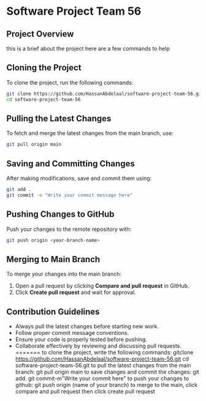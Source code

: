 # Software Project Team 56

## Project Overview
this is a brief about the project 
here are a few commands to help
## Cloning the Project
To clone the project, run the following commands:
```sh
git clone https://github.com/HassanAbdelaal/software-project-team-56.git
cd software-project-team-56
```

## Pulling the Latest Changes
To fetch and merge the latest changes from the main branch, use:
```sh
git pull origin main
```

## Saving and Committing Changes
After making modifications, save and commit them using:
```sh
git add .
git commit -m "Write your commit message here"
```

## Pushing Changes to GitHub
Push your changes to the remote repository with:
```sh
git push origin <your-branch-name>
```

## Merging to Main Branch
To merge your changes into the main branch:
1. Open a pull request by clicking **Compare and pull request** in GitHub.
2. Click **Create pull request** and wait for approval.

## Contribution Guidelines
- Always pull the latest changes before starting new work.
- Follow proper commit message conventions.
- Ensure your code is properly tested before pushing.
- Collaborate effectively by reviewing and discussing pull requests.
=======
to clone the project, write the following commands: 
gitclone https://github.com/HassanAbdelaal/software-project-team-56.git
cd software-project-team-56.git
to pull the latest changes from the main branch:
git pull origin main
to save changes and commit the changes:
git add.
git commit-m"Write your commit here"
to push your changes to github:
git push origin (name of your branch)
to merge to the main, click compare and pull request then click create pull request
